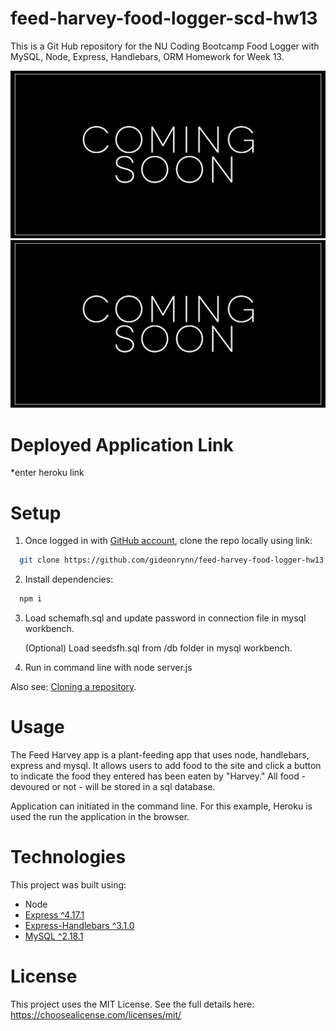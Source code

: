 # feed-harvey-food-logger-scd-hw13
This is a Git Hub repository for the NU Coding Bootcamp Food Logger with MySQL, Node, Express, Handlebars, ORM Homework for Week 13.


![feed harvey app screenshot](public/assets/images/feedharveyapp.jpg)
![feed harvey app gif](public/assets/images/feedharveyapp.gif)

# Deployed Application Link
*enter heroku link


# Setup

1. Once logged in with [GitHub account](https://github.login/), clone the repo locally using link:

  ```sh
    git clone https://github.com/gideonrynn/feed-harvey-food-logger-hw13.git
  ```

2. Install dependencies:
```sh
  npm i
```

3. Load schemafh.sql and update password in connection file in mysql workbench.

    (Optional) Load seedsfh.sql from /db folder in mysql workbench.

4. Run in command line with node server.js


Also see: [Cloning a repository](https://help.github.com/en/github/creating-cloning-and-archiving-repositories/cloning-a-repository).


# Usage

The Feed Harvey app is a plant-feeding app that uses node, handlebars, express and mysql. It allows users to add food to the site and click a button to indicate the food they entered has been eaten by "Harvey." All food - devoured or not - will be stored in a sql database.

Application can initiated in the command line. For this example, Heroku is used the run the application in the browser.


# Technologies

This project was built using:

  - Node
  - [Express ^4.17.1](https://www.npmjs.com/package/express)
  - [Express-Handlebars ^3.1.0](https://www.npmjs.com/package/express-handlebars)
  - [MySQL ^2.18.1](https://www.npmjs.com/package/mysql)
  


# License

This project uses the MIT License. See the full details here: https://choosealicense.com/licenses/mit/ 
